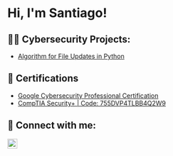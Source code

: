 <h1>Hi, I'm Santiago! </h1>

<h2>👨‍💻 Cybersecurity Projects:</h2>

- [Algorithm for File Updates in Python](https://github.com/SantiagoOgando/AlgorithmForFileUpdatesInPython)

<h2>📄 Certifications</h2>

- [Google Cybersecurity Professional Certification](https://coursera.org/verify/professional-cert/ERDC9BKYBY75)
- [CompTIA Security+ | Code: 755DVP4TLBB4Q2W9](http://verify.CompTIA.org)


<h2> 🤳 Connect with me:</h2>


[<img align="left" alt="JoshMadakor | LinkedIn" width="22px" src="https://cdn.jsdelivr.net/npm/simple-icons@v3/icons/linkedin.svg" />][linkedin]



[linkedin]: www.linkedin.com/in/santiago-ogando-7114b5159

<!--
**joshmadakor1/joshmadakor1** is a ✨ _special_ ✨ repository because its `README.md` (this file) appears on your GitHub profile.

Here are some ideas to get you started:

- 🔭 I’m currently working on ...
- 🌱 I’m currently learning ...
- 👯 I’m looking to collaborate on ...
- 🤔 I’m looking for help with ...
- 💬 Ask me about ...
- 📫 How to reach me: ...
- 😄 Pronouns: ...
- ⚡ Fun fact: ...
-->
